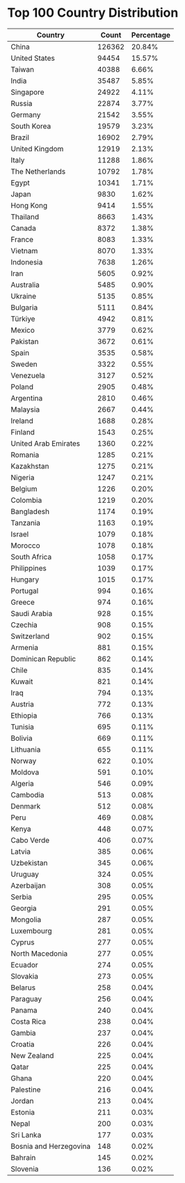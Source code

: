 # Top 100 Country Distribution
| Country | Count | Percentage |
|----|----|----|
| China | 126362 | 20.84% |
| United States | 94454 | 15.57% |
| Taiwan | 40388 | 6.66% |
| India | 35487 | 5.85% |
| Singapore | 24922 | 4.11% |
| Russia | 22874 | 3.77% |
| Germany | 21542 | 3.55% |
| South Korea | 19579 | 3.23% |
| Brazil | 16902 | 2.79% |
| United Kingdom | 12919 | 2.13% |
| Italy | 11288 | 1.86% |
| The Netherlands | 10792 | 1.78% |
| Egypt | 10341 | 1.71% |
| Japan | 9830 | 1.62% |
| Hong Kong | 9414 | 1.55% |
| Thailand | 8663 | 1.43% |
| Canada | 8372 | 1.38% |
| France | 8083 | 1.33% |
| Vietnam | 8070 | 1.33% |
| Indonesia | 7638 | 1.26% |
| Iran | 5605 | 0.92% |
| Australia | 5485 | 0.90% |
| Ukraine | 5135 | 0.85% |
| Bulgaria | 5111 | 0.84% |
| Türkiye | 4942 | 0.81% |
| Mexico | 3779 | 0.62% |
| Pakistan | 3672 | 0.61% |
| Spain | 3535 | 0.58% |
| Sweden | 3322 | 0.55% |
| Venezuela | 3127 | 0.52% |
| Poland | 2905 | 0.48% |
| Argentina | 2810 | 0.46% |
| Malaysia | 2667 | 0.44% |
| Ireland | 1688 | 0.28% |
| Finland | 1543 | 0.25% |
| United Arab Emirates | 1360 | 0.22% |
| Romania | 1285 | 0.21% |
| Kazakhstan | 1275 | 0.21% |
| Nigeria | 1247 | 0.21% |
| Belgium | 1226 | 0.20% |
| Colombia | 1219 | 0.20% |
| Bangladesh | 1174 | 0.19% |
| Tanzania | 1163 | 0.19% |
| Israel | 1079 | 0.18% |
| Morocco | 1078 | 0.18% |
| South Africa | 1058 | 0.17% |
| Philippines | 1039 | 0.17% |
| Hungary | 1015 | 0.17% |
| Portugal | 994 | 0.16% |
| Greece | 974 | 0.16% |
| Saudi Arabia | 928 | 0.15% |
| Czechia | 908 | 0.15% |
| Switzerland | 902 | 0.15% |
| Armenia | 881 | 0.15% |
| Dominican Republic | 862 | 0.14% |
| Chile | 835 | 0.14% |
| Kuwait | 821 | 0.14% |
| Iraq | 794 | 0.13% |
| Austria | 772 | 0.13% |
| Ethiopia | 766 | 0.13% |
| Tunisia | 695 | 0.11% |
| Bolivia | 669 | 0.11% |
| Lithuania | 655 | 0.11% |
| Norway | 622 | 0.10% |
| Moldova | 591 | 0.10% |
| Algeria | 546 | 0.09% |
| Cambodia | 513 | 0.08% |
| Denmark | 512 | 0.08% |
| Peru | 469 | 0.08% |
| Kenya | 448 | 0.07% |
| Cabo Verde | 406 | 0.07% |
| Latvia | 385 | 0.06% |
| Uzbekistan | 345 | 0.06% |
| Uruguay | 324 | 0.05% |
| Azerbaijan | 308 | 0.05% |
| Serbia | 295 | 0.05% |
| Georgia | 291 | 0.05% |
| Mongolia | 287 | 0.05% |
| Luxembourg | 281 | 0.05% |
| Cyprus | 277 | 0.05% |
| North Macedonia | 277 | 0.05% |
| Ecuador | 274 | 0.05% |
| Slovakia | 273 | 0.05% |
| Belarus | 258 | 0.04% |
| Paraguay | 256 | 0.04% |
| Panama | 240 | 0.04% |
| Costa Rica | 238 | 0.04% |
| Gambia | 237 | 0.04% |
| Croatia | 226 | 0.04% |
| New Zealand | 225 | 0.04% |
| Qatar | 225 | 0.04% |
| Ghana | 220 | 0.04% |
| Palestine | 216 | 0.04% |
| Jordan | 213 | 0.04% |
| Estonia | 211 | 0.03% |
| Nepal | 200 | 0.03% |
| Sri Lanka | 177 | 0.03% |
| Bosnia and Herzegovina | 148 | 0.02% |
| Bahrain | 145 | 0.02% |
| Slovenia | 136 | 0.02% |
